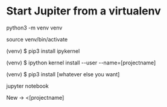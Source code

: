 # Start Jupiter from a virtualenv

python3 -m venv venv

source venv/bin/activate

(venv) $ pip3 install ipykernel

(venv) $ ipython kernel install --user --name=[projectname]

(venv) $ pip3 install [whatever else you want]

jupyter notebook

New -> <[projectname]